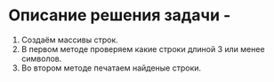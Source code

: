 # Описание решения задачи -
1. Создаём массивы строк.
2. В первом методе проверяем какие строки длиной 3 или менее символов.
3. Во втором методе печатаем найденые строки.
